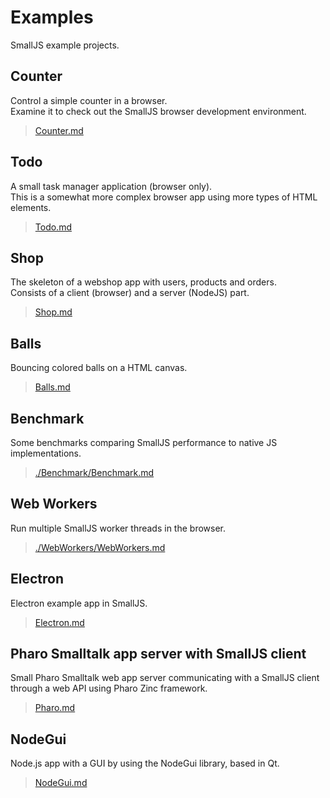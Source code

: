 # Examples

SmallJS example projects.

## Counter

Control a simple counter in a browser.\
Examine it to check out the SmallJS browser development environment.

>[Counter.md](./Counter/Counter.md)

## Todo

A small task manager application (browser only).\
This is a somewhat more complex browser app using more types of HTML elements.

>[Todo.md](./Todo/Todo.md)

## Shop

The skeleton of a webshop app with users, products and orders.\
Consists of a client (browser) and a server (NodeJS) part.

>[Shop.md](./Shop/Shop.md)

## Balls

Bouncing colored balls on a HTML canvas.

>[Balls.md](./Balls/Balls.md)

## Benchmark

Some benchmarks comparing SmallJS performance to native JS implementations.

>[./Benchmark/Benchmark.md](./Benchmark/Benchmark.md)

## Web Workers

Run multiple SmallJS worker threads in the browser.

>[./WebWorkers/WebWorkers.md](./WebWorkers/WebWorkers.md)

## Electron

Electron example app in SmallJS.

>[Electron.md](./Electron/Electron.md)

## Pharo Smalltalk app server with SmallJS client

Small Pharo Smalltalk web app server communicating with a SmallJS client\
through a web API using Pharo Zinc framework.

>[Pharo.md](./Pharo/Pharo.md)

## NodeGui

Node.js app with a GUI by using the NodeGui library, based in Qt.

>[NodeGui.md](./NodeGui/NodeGui.md)
